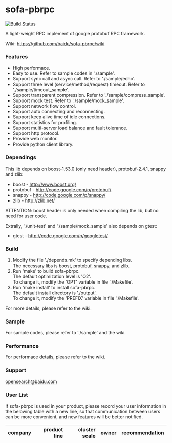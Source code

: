 sofa-pbrpc
==========
[![Build Status](https://travis-ci.org/baidu/sofa-pbrpc.svg)](https://travis-ci.org/baidu/sofa-pbrpc)

A light-weight RPC implement of google protobuf RPC framework.

Wiki: https://github.com/baidu/sofa-pbrpc/wiki

### Features
* High performace.
* Easy to use. Refer to sample codes in './sample'.
* Support sync call and async call. Refer to './sample/echo'.
* Support three level (service/method/request) timeout. Refer to './sample/timeout_sample'.
* Support transparent compression. Refer to './sample/compress_sample'.
* Support mock test. Refer to './sample/mock_sample'.
* Support network flow control.
* Support auto connecting and reconnecting.
* Support keep alive time of idle connections.
* Support statistics for profiling.
* Support multi-server load balance and fault tolerance.
* Support http protocol.
* Provide web monitor.
* Provide python client library.

### Dependings
This lib depends on boost-1.53.0 (only need header), protobuf-2.4.1, snappy and zlib:
* boost - http://www.boost.org/
* protobuf - http://code.google.com/p/protobuf/
* snappy - http://code.google.com/p/snappy/
* zlib - http://zlib.net/

ATTENTION: boost header is only needed when compiling the lib, but no need for user code.

Extrally, './unit-test' and './sample/mock_sample' also depends on gtest:
* gtest - http://code.google.com/p/googletest/

### Build
1. Modify the file './depends.mk' to specify depending libs.<br>
  The necessary libs is boost, protobuf, snappy, and zlib.
2. Run 'make' to build sofa-pbrpc.<br>
  The default optimization level is 'O2'.<br>
  To change it, modify the 'OPT' variable in file './Makefile'.
3. Run 'make install' to install sofa-pbrpc.<br>
  The default install directory is './output'.<br>
  To change it, modify the 'PREFIX' variable in file './Makefile'.

For more details, please refer to the wiki.

### Sample
For sample codes, please refer to './sample' and the wiki.

### Performance
For performace details, please refer to the wiki.

### Support
opensearch@baidu.com

### User List
If sofa-pbrpc is used in your product, please record your user information in the belowing table with a new line, 
so that communication between users can be more convenient, and new features will be better notified.

| company | product line | cluster scale | owner | recommendation |
| -------:| ------------:| -------------:| -----:| --------------:|
